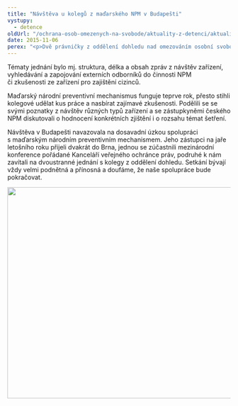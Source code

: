 ```yaml
---
title: "Návštěva u kolegů z maďarského NPM v Budapešti"
vystupy:
  - detence
oldUrl: "/ochrana-osob-omezenych-na-svobode/aktuality-z-detenci/aktuality-z-detenci-2015/navsteva-u-kolegu-z-madarskeho-npm-v-budapesti/"
date: 2015-11-06
perex: "<p>Dvě právničky z oddělení dohledu nad omezováním osobní svobody na konci října navštívily kolegy z maďarského národního preventivního mechanismu. Cílem byla výměna zkušeností a diskuse nad společnými problémy.</p>"
---
```


<!-- imported from the old website -->

<p>Tématy jednání bylo mj. struktura, délka a obsah zpráv z návštěv zařízení, vyhledávání a zapojování externích odborníků do činnosti NPM či zkušenosti ze zařízení pro zajištění cizinců.</p> <p>Maďarský národní preventivní mechanismus funguje teprve rok, přesto stihli kolegové udělat kus práce a nasbírat zajímavé zkušenosti. Podělili se se svými poznatky z návštěv různých typů zařízení a se zástupkyněmi českého NPM diskutovali o hodnocení konkrétních zjištění i o rozsahu témat šetření.</p><p> Návštěva v Budapešti navazovala na dosavadní úzkou spolupráci s maďarským národním preventivním mechanismem. Jeho zástupci na jaře letošního roku přijeli dvakrát do Brna, jednou se zúčastnili mezinárodní konference pořádané Kanceláří veřejného ochránce práv, podruhé k nám zavítali na dvoustranné jednání s kolegy z oddělení dohledu. Setkání bývají vždy velmi podnětná a přínosná a doufáme, že naše spolupráce bude pokračovat.</p><p><img src="/uploads-import/uploads/RTEmagicC_madarsko.JPG.JPG" width="636" height="477" alt="" /></p>
